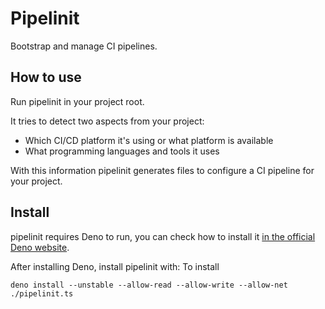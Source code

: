 # Pipelinit

Bootstrap and manage CI pipelines.

## How to use

Run pipelinit in your project root.

It tries to detect two aspects from your project:

- Which CI/CD platform it's using or what platform is available
- What programming languages and tools it uses

With this information pipelinit generates files to configure a CI pipeline for
your project.

## Install

pipelinit requires Deno to run, you can check how to install it
[in the official Deno website](https://deno.land/#installation).

After installing Deno, install pipelinit with: To install

```
deno install --unstable --allow-read --allow-write --allow-net ./pipelinit.ts
```
